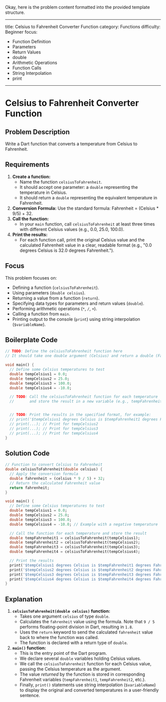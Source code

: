 Okay, here is the problem content formatted into the provided template structure.

---
title: Celsius to Fahrenheit Converter Function
category: Functions
difficulty: Beginner
focus:
  - Function Definition
  - Parameters
  - Return Values
  - double
  - Arithmetic Operations
  - Function Calls
  - String Interpolation
  - print
---

# Celsius to Fahrenheit Converter Function

## Problem Description

Write a Dart function that converts a temperature from Celsius to Fahrenheit.

## Requirements

1.  **Create a function:**
    *   Name the function `celsiusToFahrenheit`.
    *   It should accept one parameter: a `double` representing the temperature in Celsius.
    *   It should return a `double` representing the equivalent temperature in Fahrenheit.
2.  **Conversion Formula:** Use the standard formula: Fahrenheit = (Celsius * 9/5) + 32.
3.  **Call the function:**
    *   In your `main` function, call `celsiusToFahrenheit` at least three times with different Celsius values (e.g., 0.0, 25.0, 100.0).
4.  **Print the results:**
    *   For each function call, print the original Celsius value and the calculated Fahrenheit value in a clear, readable format (e.g., "0.0 degrees Celsius is 32.0 degrees Fahrenheit.").

## Focus

This problem focuses on:

*   Defining a function (`celsiusToFahrenheit`).
*   Using parameters (`double celsius`).
*   Returning a value from a function (`return`).
*   Specifying data types for parameters and return values (`double`).
*   Performing arithmetic operations (`*`, `/`, `+`).
*   Calling a function from `main`.
*   Printing output to the console (`print`) using string interpolation (`$variableName`).

## Boilerplate Code

```dart
// TODO: Define the celsiusToFahrenheit function here
// It should take one double argument (Celsius) and return a double (Fahrenheit).

void main() {
  // Define some Celsius temperatures to test
  double tempCelsius1 = 0.0;
  double tempCelsius2 = 25.0;
  double tempCelsius3 = 100.0;
  double tempCelsius4 = -10.0;

  // TODO: Call the celsiusToFahrenheit function for each temperature
  //       and store the result in a new variable (e.g., tempFahrenheit1).


  // TODO: Print the results in the specified format, for example:
  // print('$tempCelsius1 degrees Celsius is $tempFahrenheit1 degrees Fahrenheit.');
  // print(...); // Print for tempCelsius2
  // print(...); // Print for tempCelsius3
  // print(...); // Print for tempCelsius4
}
```

## Solution Code

```dart
// Function to convert Celsius to Fahrenheit
double celsiusToFahrenheit(double celsius) {
  // Apply the conversion formula
  double fahrenheit = (celsius * 9 / 5) + 32;
  // Return the calculated Fahrenheit value
  return fahrenheit;
}

void main() {
  // Define some Celsius temperatures to test
  double tempCelsius1 = 0.0;
  double tempCelsius2 = 25.0;
  double tempCelsius3 = 100.0;
  double tempCelsius4 = -10.0; // Example with a negative temperature

  // Call the function for each temperature and store the result
  double tempFahrenheit1 = celsiusToFahrenheit(tempCelsius1);
  double tempFahrenheit2 = celsiusToFahrenheit(tempCelsius2);
  double tempFahrenheit3 = celsiusToFahrenheit(tempCelsius3);
  double tempFahrenheit4 = celsiusToFahrenheit(tempCelsius4);

  // Print the results
  print('$tempCelsius1 degrees Celsius is $tempFahrenheit1 degrees Fahrenheit.');
  print('$tempCelsius2 degrees Celsius is $tempFahrenheit2 degrees Fahrenheit.');
  print('$tempCelsius3 degrees Celsius is $tempFahrenheit3 degrees Fahrenheit.');
  print('$tempCelsius4 degrees Celsius is $tempFahrenheit4 degrees Fahrenheit.');
}
```

## Explanation

1.  **`celsiusToFahrenheit(double celsius)` function:**
    *   Takes one argument `celsius` of type `double`.
    *   Calculates the `fahrenheit` value using the formula. Note that `9 / 5` performs floating-point division in Dart, resulting in `1.8`.
    *   Uses the `return` keyword to send the calculated `fahrenheit` value back to where the function was called.
    *   The function is declared with a return type of `double`.
2.  **`main()` function:**
    *   This is the entry point of the Dart program.
    *   We declare several `double` variables holding Celsius values.
    *   We call the `celsiusToFahrenheit` function for each Celsius value, passing the Celsius temperature as the argument.
    *   The value *returned* by the function is stored in corresponding Fahrenheit variables (`tempFahrenheit1`, `tempFahrenheit2`, etc.).
    *   Finally, `print()` statements use string interpolation (`$variableName`) to display the original and converted temperatures in a user-friendly sentence.